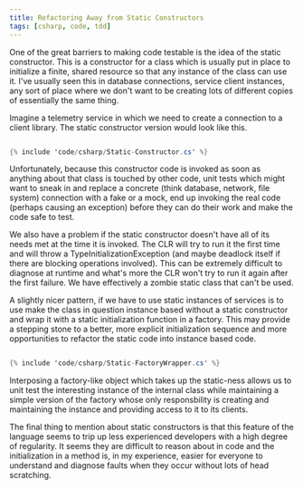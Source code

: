 ```yaml
---
title: Refactoring Away from Static Constructors
tags: [csharp, code, tdd]
---
```


One of the great barriers to making code testable is the idea of the static constructor. This is a constructor for a class which
is usually put in place to initialize a finite, shared resource so that any instance of the class can use it. I've usually seen
this in database connections, service client instances, any sort of place where we don't want to be creating lots of different
copies of essentially the same thing.

Imagine a telemetry service in which we need to create a connection to a client library. The static constructor version
would look like this.

```csharp

{% include 'code/csharp/Static-Constructor.cs' %}

```

Unfortunately, because this constructor code is invoked as soon as anything about that class is touched by other code, unit tests
which might want to sneak in and replace a concrete (think database, network, file system) connection with a fake or a mock, end up
invoking the real code (perhaps causing an exception) before they can do their work and make the code safe to test.

We also have a problem if the static constructor doesn't have all of its needs met at the time it is invoked. The CLR will try to run it
the first time and will throw a TypeInitializationException (and maybe deadlock itself if there are blocking operations involved). This can
be extremely difficult to diagnose at runtime and what's more the CLR won't try to run it again after the first failure. We have effectively
a zombie static class that can't be used.

A slightly nicer pattern, if we have to use static instances of services is to use make the class in question instance based without a static
constructor and wrap it with a static initialization function in a factory. This may provide a stepping stone to a better, more explicit
initialization sequence and more opportunities to refactor the static code into instance based code.

```csharp

{% include 'code/csharp/Static-FactoryWrapper.cs' %}

```

Interposing a factory-like object which takes up the static-ness allows us to unit test the interesting instance of the internal class while
maintaining a simple version of the factory whose only responsbility is creating and maintaining the instance and providing access to it
to its clients.

The final thing to mention about static constructors is that this feature of the language seems to trip up less experienced developers
with a high degree of regularity. It seems they are difficult to reason about in code and the initialization in a method is, in my experience,
easier for everyone to understand and diagnose faults when they occur without lots of head scratching.
